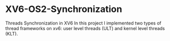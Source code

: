 # XV6-OS2-Synchronization
Threads Synchronization in XV6
In this project I implemented two types of thread frameworks on xv6: user level threads (ULT) and kernel level threads (KLT).
